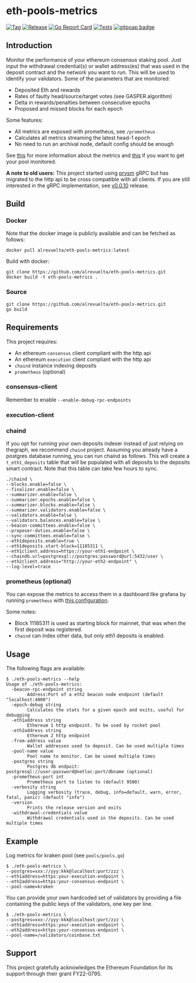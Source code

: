 # eth-pools-metrics

[![Tag](https://img.shields.io/github/tag/alrevuelta/eth-pools-metrics.svg)](https://github.com/alrevuelta/eth-pools-metrics/releases/)
[![Release](https://github.com/alrevuelta/eth-pools-metrics/actions/workflows/release.yml/badge.svg)](https://github.com/alrevuelta/eth-pools-metrics/actions/workflows/release.yml)
[![Go Report Card](https://goreportcard.com/badge/github.com/alrevuelta/eth-pools-metrics)](https://goreportcard.com/report/github.com/alrevuelta/eth-pools-metrics)
[![Tests](https://github.com/alrevuelta/eth-pools-metrics/actions/workflows/tests.yml/badge.svg)](https://github.com/alrevuelta/eth-pools-metrics/actions/workflows/tests.yml)
[![gitpoap badge](https://public-api.gitpoap.io/v1/repo/alrevuelta/eth-metrics/badge)](https://www.gitpoap.io/gh/alrevuelta/eth-metrics)

## Introduction

Monitor the performance of your ethereum consensus staking pool. Just input the withdrawal credential(s) or wallet address(es) that was used in the deposit contract and the network you want to run. This will be used to identify your validators. Some of the parameters that are monitored:
* Deposited Eth and rewards
* Rates of faulty head/source/target votes (see GASPER algorithm)
* Delta in rewards/penalties between consecutive epochs
* Proposed and missed blocks for each epoch

Some features: 
* All metrics are exposed with prometheus, see `/prometheus`
* Calculates all metrics streaming the latest head-1 epoch
* No need to run an archival node, default config should be enough

See [this](https://github.com/alrevuelta/eth-pools-metrics/blob/master/prometheus/prometheus.go) for more information about the metrics and [this](https://github.com/alrevuelta/eth-pools-metrics/blob/master/docs/pools.md) if you want to get your pool monitored.

**A note to old users:** This project started using [prysm](https://github.com/prysmaticlabs/prysm) gRPC but has migrated to the http api to be cross compatible with all clients. If you are still interested in the gRPC implementation, see [v0.0.10](https://github.com/alrevuelta/eth-metrics/releases/tag/v0.0.10) release.


## Build

### Docker

Note that the docker image is publicly available and can be fetched as follows:

```console
docker pull alrevuelta/eth-pools-metrics:latest
```

Build with docker:

```console
git clone https://github.com/alrevuelta/eth-pools-metrics.git
docker build -t eth-pools-metrics .
```

### Source

```console
git clone https://github.com/alrevuelta/eth-pools-metrics.git
go build
```

## Requirements

This project requires:
* An ethereum `consensus` client compliant with the http api
* An ethereum `execution` client compliant with the http api
* `chaind` instance indexing deposits
* `prometheus` (optional)

### consensus-client

Remember to enable `--enable-debug-rpc-endpoints`

### execution-client

### chaind

If you opt for running your own deposits indexer instead of just relying on thegraph, we recommend `chaind` project. Assuming you already have a postgres database running, you can run chaind as follows. This will create a `t_eth1_deposits` table that will be populated with all deposits to the deposits smart contract. Note that this table can take few hours to sync.

```console
./chaind \
--blocks.enable=false \
--finalizer.enable=false \
--summarizer.enable=false \
--summarizer.epochs.enable=false \
--summarizer.blocks.enable=false \
--summarizer.validators.enable=false \
--validators.enable=false \
--validators.balances.enable=false \
--beacon-committees.enable=false \
--proposer-duties.enable=false \
--sync-committees.enable=false \
--eth1deposits.enable=true \
--eth1deposits.start-block=11185311 \
--eth1client.address=https://your-eth1-endpoint \
--chaindb.url=postgresql://postgres:password@url:5432/user \
--eth2client.address="http://your-eth2-endpoint" \
--log-level=trace
```

### prometheus (optional)

You can expose the metrics to access them in a dashboard like grafana by running `prometheus` with [this configuration](https://github.com/alrevuelta/eth-pools-metrics/blob/master/docs/prometheus.yml).

Some notes:
* Block 11185311 is used as starting block for mainnet, that was when the first deposit was registered.
* `chaind` can index other data, but only eth1 deposits is enabled.

## Usage

The following flags are available:

```console
$ ./eth-pools-metrics --help
Usage of ./eth-pools-metrics:
  -beacon-rpc-endpoint string
    	Address:Port of a eth2 beacon node endpoint (default "localhost:4000")
  -epoch-debug string
    	Calculates the stats for a given epoch and exits, useful for debugging
  -eth1address string
    	Ethereum 1 http endpoint. To be used by rocket pool
  -eth2address string
    	Ethereum 2 http endpoint
  -from-address value
    	Wallet addresses used to deposit. Can be used multiple times
  -pool-name value
    	Pool name to monitor. Can be useed multiple times
  -postgres string
    	Postgres db endpoit: postgresql://user:password@netloc:port/dbname (optional)
  -prometheus-port int
    	Prometheus port to listen to (default 9500)
  -verbosity string
    	Logging verbosity (trace, debug, info=default, warn, error, fatal, panic) (default "info")
  -version
    	Prints the release version and exits
  -withdrawal-credentials value
    	Withdrawal credentials used in the deposits. Can be used multiple times
```

## Example

Log metrics for kraken pool (see `pools/pools.go`)

```console
$ ./eth-pools-metrics \
--postgres=xxx://yyy:kkk@localhost:port/zzz \
--eth1address=https:your-execution-endpoint \
--eth2address=https:your-consensus-endpoint \
--pool-name=kraken
```

You can provide your own hardcoded set of validators by providing a file containing the public keys of the validators, one key per line.
```console
$ ./eth-pools-metrics \
--postgres=xxx://yyy:kkk@localhost:port/zzz \
--eth1address=https:your-execution-endpoint \
--eth2address=https:your-consensus-endpoint \
--pool-name=/validators/coinbase.txt
```

## Support

This project gratefully acknowledges the Ethereum Foundation for its support through their grant FY22-0795.
